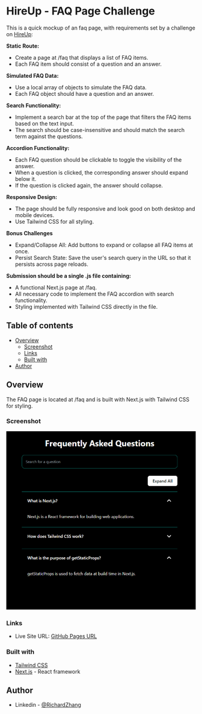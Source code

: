 # HireUp - FAQ Page Challenge

This is a quick mockup of an faq page, with requirements set by a challenge on [HireUp](https://www.usehireup.com/):

**Static Route:**

- Create a page at /faq that displays a list of FAQ items.
- Each FAQ item should consist of a question and an answer.

**Simulated FAQ Data:**

- Use a local array of objects to simulate the FAQ data.
- Each FAQ object should have a question and an answer.

**Search Functionality:**

- Implement a search bar at the top of the page that filters the FAQ items based on the text input.
- The search should be case-insensitive and should match the search term against the questions.

**Accordion Functionality:**

- Each FAQ question should be clickable to toggle the visibility of the answer.
- When a question is clicked, the corresponding answer should expand below it.
- If the question is clicked again, the answer should collapse.

**Responsive Design:**

- The page should be fully responsive and look good on both desktop and mobile devices.
- Use Tailwind CSS for all styling.

**Bonus Challenges**

- Expand/Collapse All: Add buttons to expand or collapse all FAQ items at once.
- Persist Search State: Save the user's search query in the URL so that it persists across page reloads.

**Submission should be a single .js file containing:**

- A functional Next.js page at /faq.
- All necessary code to implement the FAQ accordion with search functionality.
- Styling implemented with Tailwind CSS directly in the file.

## Table of contents

- [Overview](#overview)
  - [Screenshot](#screenshot)
  - [Links](#links)
  - [Built with](#built-with)
- [Author](#author)

## Overview

The FAQ page is located at /faq and is built with Next.js with Tailwind CSS for styling.

### Screenshot

![faq-page-screenshot](./screenshot.png)

### Links

- Live Site URL: [GitHub Pages URL](https://richardzhang01.github.io/faq-page/)

### Built with

- [Tailwind CSS](https://tailwindcss.com/)
- [Next.js](https://nextjs.org/) - React framework

## Author

- Linkedin - [@RichardZhang](https://www.linkedin.com/in/richard-zhiyuan-zhang/)

